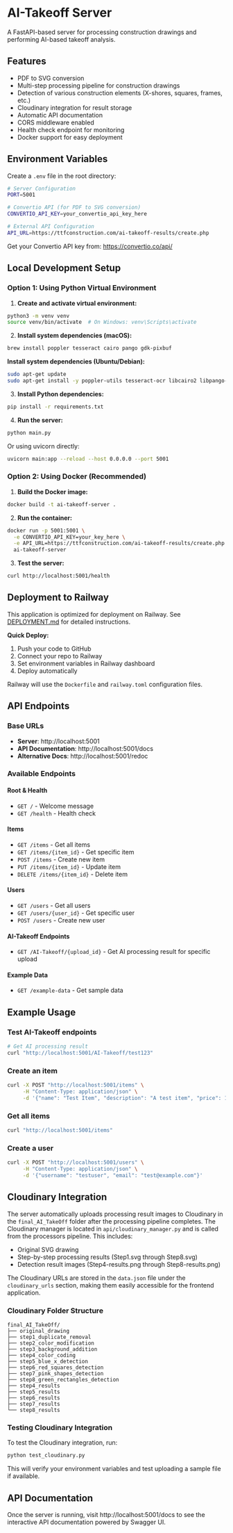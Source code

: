 # AI-Takeoff Server

A FastAPI-based server for processing construction drawings and performing AI-based takeoff analysis.

## Features

- PDF to SVG conversion
- Multi-step processing pipeline for construction drawings
- Detection of various construction elements (X-shores, squares, frames, etc.)
- Cloudinary integration for result storage
- Automatic API documentation
- CORS middleware enabled
- Health check endpoint for monitoring
- Docker support for easy deployment

## Environment Variables

Create a `.env` file in the root directory:

```bash
# Server Configuration
PORT=5001

# Convertio API (for PDF to SVG conversion)
CONVERTIO_API_KEY=your_convertio_api_key_here

# External API Configuration
API_URL=https://ttfconstruction.com/ai-takeoff-results/create.php
```

Get your Convertio API key from: https://convertio.co/api/

## Local Development Setup

### Option 1: Using Python Virtual Environment

1. **Create and activate virtual environment:**
```bash
python3 -m venv venv
source venv/bin/activate  # On Windows: venv\Scripts\activate
```

2. **Install system dependencies (macOS):**
```bash
brew install poppler tesseract cairo pango gdk-pixbuf
```

**Install system dependencies (Ubuntu/Debian):**
```bash
sudo apt-get update
sudo apt-get install -y poppler-utils tesseract-ocr libcairo2 libpango-1.0-0
```

3. **Install Python dependencies:**
```bash
pip install -r requirements.txt
```

4. **Run the server:**
```bash
python main.py
```

Or using uvicorn directly:
```bash
uvicorn main:app --reload --host 0.0.0.0 --port 5001
```

### Option 2: Using Docker (Recommended)

1. **Build the Docker image:**
```bash
docker build -t ai-takeoff-server .
```

2. **Run the container:**
```bash
docker run -p 5001:5001 \
  -e CONVERTIO_API_KEY=your_key_here \
  -e API_URL=https://ttfconstruction.com/ai-takeoff-results/create.php \
  ai-takeoff-server
```

3. **Test the server:**
```bash
curl http://localhost:5001/health
```

## Deployment to Railway

This application is optimized for deployment on Railway. See [DEPLOYMENT.md](DEPLOYMENT.md) for detailed instructions.

**Quick Deploy:**

1. Push your code to GitHub
2. Connect your repo to Railway
3. Set environment variables in Railway dashboard
4. Deploy automatically

Railway will use the `Dockerfile` and `railway.toml` configuration files.

## API Endpoints

### Base URLs
- **Server**: http://localhost:5001
- **API Documentation**: http://localhost:5001/docs
- **Alternative Docs**: http://localhost:5001/redoc

### Available Endpoints

#### Root & Health
- `GET /` - Welcome message
- `GET /health` - Health check

#### Items
- `GET /items` - Get all items
- `GET /items/{item_id}` - Get specific item
- `POST /items` - Create new item
- `PUT /items/{item_id}` - Update item
- `DELETE /items/{item_id}` - Delete item

#### Users
- `GET /users` - Get all users
- `GET /users/{user_id}` - Get specific user
- `POST /users` - Create new user

#### AI-Takeoff Endpoints
- `GET /AI-Takeoff/{upload_id}` - Get AI processing result for specific upload

#### Example Data
- `GET /example-data` - Get sample data

## Example Usage

### Test AI-Takeoff endpoints
```bash
# Get AI processing result
curl "http://localhost:5001/AI-Takeoff/test123"
```

### Create an item
```bash
curl -X POST "http://localhost:5001/items" \
     -H "Content-Type: application/json" \
     -d '{"name": "Test Item", "description": "A test item", "price": 19.99}'
```

### Get all items
```bash
curl "http://localhost:5001/items"
```

### Create a user
```bash
curl -X POST "http://localhost:5001/users" \
     -H "Content-Type: application/json" \
     -d '{"username": "testuser", "email": "test@example.com"}'
```

## Cloudinary Integration

The server automatically uploads processing result images to Cloudinary in the `final_AI_TakeOff` folder after the processing pipeline completes. The Cloudinary manager is located in `api/cloudinary_manager.py` and is called from the processors pipeline. This includes:

- Original SVG drawing
- Step-by-step processing results (Step1.svg through Step8.svg)
- Detection result images (Step4-results.png through Step8-results.png)

The Cloudinary URLs are stored in the `data.json` file under the `cloudinary_urls` section, making them easily accessible for the frontend application.

### Cloudinary Folder Structure
```
final_AI_TakeOff/
├── original_drawing
├── step1_duplicate_removal
├── step2_color_modification
├── step3_background_addition
├── step4_color_coding
├── step5_blue_x_detection
├── step6_red_squares_detection
├── step7_pink_shapes_detection
├── step8_green_rectangles_detection
├── step4_results
├── step5_results
├── step6_results
├── step7_results
└── step8_results
```

### Testing Cloudinary Integration
To test the Cloudinary integration, run:
```bash
python test_cloudinary.py
```

This will verify your environment variables and test uploading a sample file if available.

## API Documentation

Once the server is running, visit http://localhost:5001/docs to see the interactive API documentation powered by Swagger UI.
